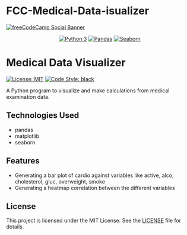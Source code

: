 # FCC-Medical-Data-isualizer

[![freeCodeCamp Social Banner](https://s3.amazonaws.com/freecodecamp/wide-social-banner.png)](https://www.freecodecamp.org/)

<p style="text-align: center">
  <a href="https://www.python.org"><img src="https://img.shields.io/badge/python-3670A0?style=for-the-badge&logo=python&logoColor=ffdd54" alt="Python 3"/></a>
  <a href="https://pandas.pydata.org"><img src="https://img.shields.io/badge/pandas-%23150458.svg?style=for-the-badge&logo=pandas&logoColor=white" alt="Pandas"/></a>
  <a href="https://seaborn.org"><img src="https://img.shields.io/badge/seaborn%23ffffff.svg?style=for-the-badge&logo=seaborn&logoColor=black](https://img.shields.io/badge/-Seaborn-3776AB?style=flat&logo=python&logoColor=white" alt="Seaborn"/></a>
</p>

# Medical Data Visualizer
<a href="https://github.com/psf/black/blob/main/LICENSE"><img alt="License: MIT" src="https://black.readthedocs.io/en/stable/_static/license.svg" /></a>
<a href="https://github.com/psf/black"><img alt="Code Style: black" src="https://img.shields.io/badge/code%20style-black-000000.svg" /></a>

A Python program to visualize and make calculations from medical examination data.

## Technologies Used
- pandas
- matplotlib
- seaborn

## Features
- Generating a bar plot of cardio against variables like active, alco, cholesterol, gluc, overweight, smoke
- Generating a heatmap correlation between the different variables



## License
This project is licensed under the MIT License. See the [LICENSE](LICENSE) file for details.
